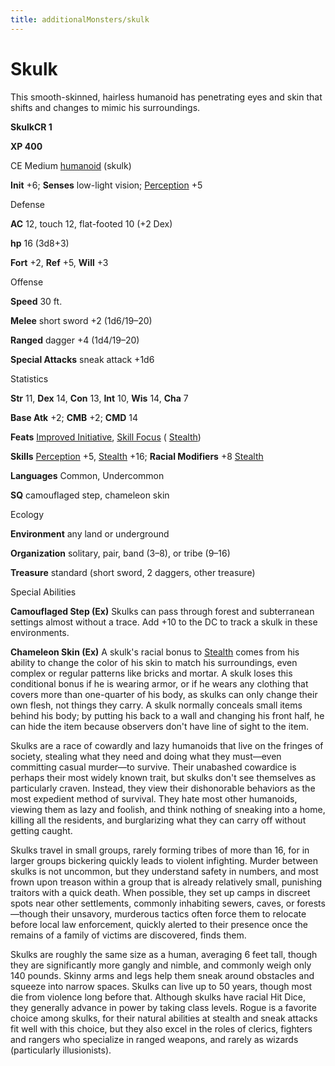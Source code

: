 ```yaml
---
title: additionalMonsters/skulk
---
```

# Skulk

This smooth-skinned, hairless humanoid has penetrating eyes and skin that shifts and changes to mimic his surroundings.

**SkulkCR 1**

**XP 400**

CE Medium [humanoid](monsters/creatureTypes#_humanoid) (skulk)

**Init** +6; **Senses** low-light vision; [Perception](additionalMonsters/../skills/perception#_perception) +5

Defense

**AC** 12, touch 12, flat-footed 10 (+2 Dex)

**hp** 16 (3d8+3)

**Fort** +2, **Ref** +5, **Will** +3

Offense

**Speed** 30 ft.

**Melee** short sword +2 (1d6/19–20)

**Ranged** dagger +4 (1d4/19–20)

**Special Attacks** sneak attack +1d6

Statistics

**Str** 11, **Dex** 14, **Con** 13, **Int** 10, **Wis** 14, **Cha** 7

**Base Atk** +2; **CMB** +2; **CMD** 14

**Feats** [Improved Initiative](additionalMonsters/../feats#_improved-initiative), [Skill Focus](additionalMonsters/../feats#_skill-focus) ( [Stealth](additionalMonsters/../skills/stealth#_stealth))

**Skills** [Perception](additionalMonsters/../skills/perception#_perception) +5, [Stealth](additionalMonsters/../skills/stealth#_stealth) +16; **Racial Modifiers** +8 [Stealth](additionalMonsters/../skills/stealth#_stealth)

**Languages** Common, Undercommon

**SQ** camouflaged step, chameleon skin

Ecology

**Environment** any land or underground

**Organization** solitary, pair, band (3–8), or tribe (9–16)

**Treasure** standard (short sword, 2 daggers, other treasure)

Special Abilities

**Camouflaged Step (Ex)** Skulks can pass through forest and subterranean settings almost without a trace. Add +10 to the DC to track a skulk in these environments.

**Chameleon Skin (Ex)** A skulk's racial bonus to [Stealth](additionalMonsters/../skills/stealth#_stealth) comes from his ability to change the color of his skin to match his surroundings, even complex or regular patterns like bricks and mortar. A skulk loses this conditional bonus if he is wearing armor, or if he wears any clothing that covers more than one-quarter of his body, as skulks can only change their own flesh, not things they carry. A skulk normally conceals small items behind his body; by putting his back to a wall and changing his front half, he can hide the item because observers don't have line of sight to the item.

Skulks are a race of cowardly and lazy humanoids that live on the fringes of society, stealing what they need and doing what they must—even committing casual murder—to survive. Their unabashed cowardice is perhaps their most widely known trait, but skulks don't see themselves as particularly craven. Instead, they view their dishonorable behaviors as the most expedient method of survival. They hate most other humanoids, viewing them as lazy and foolish, and think nothing of sneaking into a home, killing all the residents, and burglarizing what they can carry off without getting caught.

Skulks travel in small groups, rarely forming tribes of more than 16, for in larger groups bickering quickly leads to violent infighting. Murder between skulks is not uncommon, but they understand safety in numbers, and most frown upon treason within a group that is already relatively small, punishing traitors with a quick death. When possible, they set up camps in discreet spots near other settlements, commonly inhabiting sewers, caves, or forests—though their unsavory, murderous tactics often force them to relocate before local law enforcement, quickly alerted to their presence once the remains of a family of victims are discovered, finds them.

Skulks are roughly the same size as a human, averaging 6 feet tall, though they are significantly more gangly and nimble, and commonly weigh only 140 pounds. Skinny arms and legs help them sneak around obstacles and squeeze into narrow spaces. Skulks can live up to 50 years, though most die from violence long before that. Although skulks have racial Hit Dice, they generally advance in power by taking class levels. Rogue is a favorite choice among skulks, for their natural abilities at stealth and sneak attacks fit well with this choice, but they also excel in the roles of clerics, fighters and rangers who specialize in ranged weapons, and rarely as wizards (particularly illusionists).

